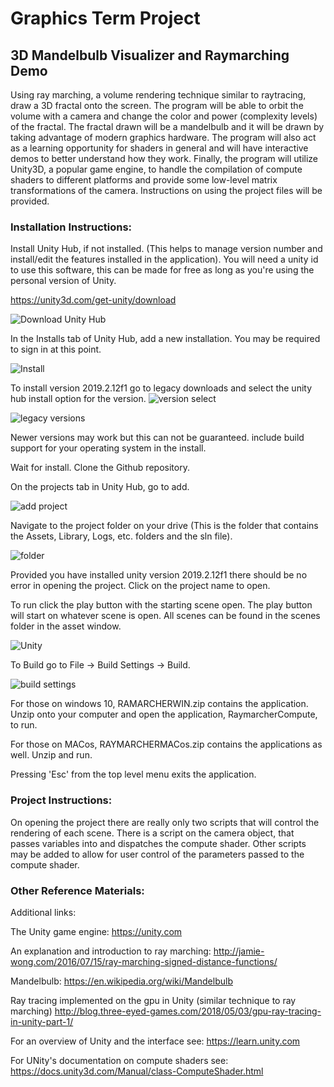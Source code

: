 # Graphics Term Project

## 3D Mandelbulb Visualizer and Raymarching Demo

Using ray marching, a volume rendering technique similar to raytracing, draw a 3D fractal onto the screen.  The program will be able to orbit the volume with a camera and change the color and power (complexity levels) of the fractal. The fractal drawn will be a mandelbulb and it will be drawn by taking advantage of modern graphics hardware. The program will also act as a learning opportunity for shaders in general and will have interactive demos to better understand how they work. Finally, the program will utilize Unity3D, a popular game engine, to handle the compilation of compute shaders to different platforms and provide some low-level matrix transformations of the camera. Instructions on using the project files will be provided.

### Installation Instructions:

Install Unity Hub, if not installed.  (This helps to manage version number and install/edit the features installed in the application). You will need a unity id to use this software, this can be made for free as long as you're using the personal version of Unity.

https://unity3d.com/get-unity/download

![Download Unity Hub](./images/DownloadUnityHub.png)

In the Installs tab of Unity Hub, add a new installation.  You may be required to sign in at this point.

![Install](./images/Installs.png)

To install version 2019.2.12f1 go to legacy downloads and select the unity hub install option for the version. 
![version select](./images/VersionSelect.png)

![legacy versions](./images/VersionArchive.png)

Newer versions may work but this can not be guaranteed. 
include build support for your operating system in the install.

Wait for install.
Clone the Github repository.

On the projects tab in Unity Hub, go to add.

![add project](./images/Projects.png)

Navigate to the project folder on your drive (This is the folder that contains the Assets, Library, Logs, etc. folders and the sln file). 

![folder](./images/Folder.png)

Provided you have installed unity version 2019.2.12f1 there should be no error in opening the project. Click on the project name to open.

To run click the play button with the starting scene open. The play button will start on whatever scene is open.  All scenes can be found in the scenes folder in the asset window.

![Unity](./images/Unity.png)

To Build go to File -> Build Settings -> Build.

![build settings](./images/BuildSettings.png)

For those on windows 10, RAMARCHERWIN.zip contains the application.  Unzip onto your computer and open the application, RaymarcherCompute, to run.

For those on MACos, RAYMARCHERMACos.zip contains the applications as well.  Unzip and run.

Pressing 'Esc' from the top level menu exits the application.


### Project Instructions:

On opening the project there are really only two scripts that will control the rendering of each scene.  There is a script on the camera object, that passes variables into and dispatches the compute shader. Other scripts may be added to allow for user control of the parameters passed to the compute shader.


### Other Reference Materials:

Additional links:

The Unity game engine:
https://unity.com

An explanation and introduction to ray marching:
http://jamie-wong.com/2016/07/15/ray-marching-signed-distance-functions/ 

Mandelbulb:
https://en.wikipedia.org/wiki/Mandelbulb

Ray tracing implemented on the gpu in Unity (similar technique to ray marching)
http://blog.three-eyed-games.com/2018/05/03/gpu-ray-tracing-in-unity-part-1/

For an overview of Unity and the interface see:
https://learn.unity.com

For UNity's documentation on compute shaders see:
https://docs.unity3d.com/Manual/class-ComputeShader.html
